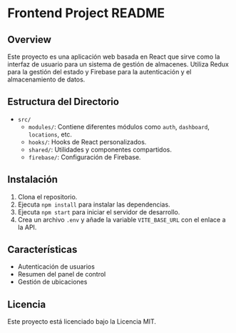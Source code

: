 # Frontend Project README

## Overview

Este proyecto es una aplicación web basada en React que sirve como la interfaz de usuario para un sistema de gestión de almacenes. Utiliza Redux para la gestión del estado y Firebase para la autenticación y el almacenamiento de datos.

## Estructura del Directorio

-   `src/`
    -   `modules/`: Contiene diferentes módulos como `auth`, `dashboard`, `locations`, etc.
    -   `hooks/`: Hooks de React personalizados.
    -   `shared/`: Utilidades y componentes compartidos.
    -   `firebase/`: Configuración de Firebase.

## Instalación

1. Clona el repositorio.
2. Ejecuta `npm install` para instalar las dependencias.
3. Ejecuta `npm start` para iniciar el servidor de desarrollo.
4. Crea un archivo `.env` y añade la variable `VITE_BASE_URL` con el enlace a la API.

## Características

-   Autenticación de usuarios
-   Resumen del panel de control
-   Gestión de ubicaciones

## Licencia

Este proyecto está licenciado bajo la Licencia MIT.
